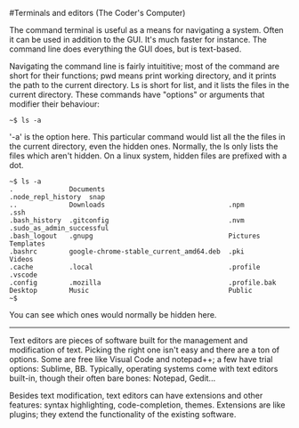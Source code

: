 #Terminals and editors (The Coder's Computer)

The command terminal is useful as a means for navigating a system. Often it can be used in addition to the GUI. It's much faster for instance. The command line does everything the GUI does, but is text-based. 

Navigating the command line is fairly intuititive; most of the command are short for their functions; pwd means print working directory, and it prints the path to the current directory. Ls is short for list, and it lists the files in the current directory. These commands have "options" or arguments that modifier their behaviour:

```
~$ ls -a 
```

'-a' is the option here. This particular command would list all the the files in the current directory, even the hidden ones. Normally, the ls only lists the files which aren't hidden. On a linux system, hidden files are prefixed with a dot. 

```
~$ ls -a
.              Documents                               .node_repl_history  snap
..             Downloads                               .npm                .ssh
.bash_history  .gitconfig                              .nvm                .sudo_as_admin_successful
.bash_logout   .gnupg                                  Pictures            Templates
.bashrc        google-chrome-stable_current_amd64.deb  .pki                Videos
.cache         .local                                  .profile            .vscode
.config        .mozilla                                .profile.bak
Desktop        Music                                   Public
~$ 
```

You can see which ones would normally be hidden here.

----

Text editors are pieces of software built for the management and modification of text. Picking the right one isn't easy and there are a ton of options. Some are free like Visual Code and notepad++; a few have trial options: Sublime, BB. Typically, operating systems come with text editors built-in, though their often bare bones: Notepad, Gedit...

Besides text modification, text editors can have extensions and other features: syntax highlighting, code-completion, themes. Extensions are like plugins; they extend the functionality of the existing software. 

